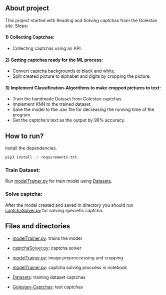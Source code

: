 ## About project

This project started with Reading and Solving captchas from the Golestan site. 
Steps:

#### 1) Collecting Captchas:
- Collecting captchas using an API.

#### 2) Getting captchas ready for the ML process:
- Convert captcha backgrounds to black and white.
- Split created picture to alphabet and digits by cropping the picture. 

#### 3) Implement Classification-Algorithms to make cropped pictures to text:
- Train the handmade Dataset from Golestan captchas
- Implement KNN to the trained dataset.
- Save the model to the .sav file for decreasing the running time of the program.
- Get the captcha's text as the output by 96% accuracy.

## How to run?

Install the dependencies.

```sh
pip3 install -r requirements.txt
```

### Train Dataset:
Run [modelTrainer.py](https://github.com/AmirHoseinMousavi/Captcha-Reader/blob/main/modelTrainer.py) for train model using [Datasets](https://github.com/AmirHoseinMousavi/Captcha-Reader/tree/main/DataSet).


### Solve captcha:
After the model created and saved in directory you should run [captchaSolver.py](https://github.com/AmirHoseinMousavi/Captcha-Reader/blob/main/captchaSolver.py) for solving speciefic captcha.


## Files and directories

- [modelTrainer.py](https://github.com/AmirHoseinMousavi/Captcha-Reader/blob/main/modelTrainer.py): trains the model

- [captchaSolver.py](https://github.com/AmirHoseinMousavi/Captcha-Reader/blob/main/captchaSolver.py): captcha solver

- [modelTrainer.py](https://github.com/AmirHoseinMousavi/Captcha-Reader/blob/main/cropLettersFromImage.py): image preproccessing and cropping

- [modelTrainer.py](https://github.com/AmirHoseinMousavi/Captcha-Reader/blob/main/TrainAndSolver.ipynb): captcha solving proccess in notebook

- [Datasets](https://github.com/AmirHoseinMousavi/Captcha-Reader/tree/main/DataSet): training dataset captchas

- [Golestan-Captchas](https://github.com/AmirHoseinMousavi/Captcha-Reader/tree/main/Golestan-Captchas): test captchas
